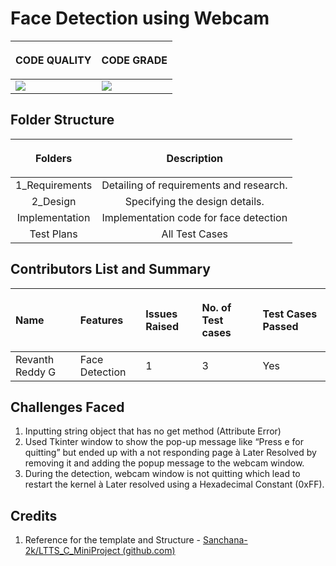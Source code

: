 ﻿# Face Detection using Webcam

|<p></p><p>**CODE QUALITY**</p>|<p></p><p>**CODE GRADE**</p>|
| :- | :- |
|![](https://www.code-inspector.com/project/26152/score/svg)|![](https://www.codeinspector.com/project/26152/status/svg)|

## Folder Structure

|<p></p><p>**Folders**</p> |<p></p><p>**Description**</p>|
| :-: | :-: |
|1\_Requirements|Detailing of requirements and research.|
|2\_Design|Specifying the design details.|
|Implementation|Implementation code for face detection |
|Test Plans|All Test Cases|

## Contributors List and Summary

|<p></p><p>**Name**</p>|<p></p><p>**Features**</p>|<p></p><p>**Issues Raised**</p>|<p></p><p>**No. of Test cases**</p>|<p></p><p>**Test Cases Passed**</p>|
| :- | :- | :- | :- | :- |
|Revanth Reddy G|Face Detection|1|3|Yes|

## Challenges Faced

 1.  Inputting string object that has no get method (Attribute Error)
 2.  Used Tkinter window to show the pop-up message like “Press e for quitting” but ended up with a not responding page à Later Resolved by removing it and adding the popup            message to the webcam window. 
 3.  During the detection, webcam window is not quitting which lead to restart the kernel  à Later resolved using a Hexadecimal Constant (0xFF). 

## Credits

 1.  Reference for the template and Structure - [Sanchana-2k/LTTS_C_MiniProject (github.com)](https://github.com/Sanchana-2k/LTTS_C_MiniProject)

